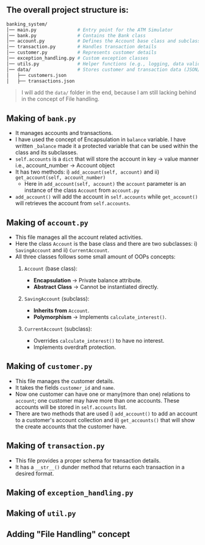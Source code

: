 ## The overall project structure is:

```bash
banking_system/
│── main.py               # Entry point for the ATM Simulator
│── bank.py               # Contains the Bank class
│── account.py            # Defines the Account base class and subclasses
│── transaction.py        # Handles transaction details
│── customer.py           # Represents customer details
│── exception_handling.py # Custom exception classes
│── utils.py              # Helper functions (e.g., logging, data validation)
│── data/                 # Stores customer and transaction data (JSON/DB)
│   ├── customers.json
│   ├── transactions.json
```

> I will add the `data/` folder in the end, because I am still lacking behind in the concept of File handling.

## Making of `bank.py`
- It manages accounts and transactions.
- I have used the concept of Encapsulation in `balance` variable. I have written `_balance` made it a protected variable that can be used within the class and its subclasses.
- `self.accounts` is a `dict` that will store the account in key → value manner i.e., account_number → Account object
- It has two methods: i) `add_account(self, account)` and ii) `get_account(self, account_number)`
    - Here in `add_account(self, account)` the `account` parameter is an instance of the class `Account` from `account.py`
- `add_account()` will add the account in `self.accounts` while `get_account()` will retrieves the account from `self.accounts`.

## Making of `account.py`
- This file manages all the account related activities.
- Here the class `Account` is the base class and there are two subclasses: i) `SavingAccount` and ii) `CurrentAccount`.
- All three classes follows some small amount of OOPs concepts:
    1. `Account` (base class):
        - **Encapsulation** → Private balance attribute.
        - **Abstract Class** → Cannot be instantiated directly.
    
    2. `SavingAccount` (subclass):
        - **Inherits from** `Account`.
        - **Polymorphism** → Implements `calculate_interest()`.

    3. `CurrentAccount` (subclass):
        - Overrides `calculate_interest()` to have no interest.
        - Implements overdraft protection.
 
## Making of `customer.py`
- This file manages the customer details.
- It takes the fields `customer_id` and `name`.
- Now one customer can have one or many(more than one) relations to `account`; one customer may have more than one accounts. These accounts will be stored in `self.accounts` list.
- There are two methods that are used i) `add_account()` to add an account to a customer's account collection and ii) `get_accounts()` that will show the create accounts that the customer have. 

## Making of `transaction.py`
- This file provides a proper schema for transaction details.
- It has a `__str__()` dunder method that returns each transaction in a desired format.

## Making of `exception_handling.py`

## Making of `util.py`

## Adding "File Handling" concept
